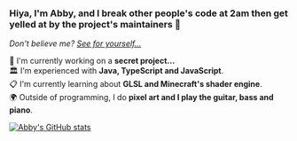 ### Hiya, I'm Abby, and I break other people's code at 2am then get yelled at by the project's maintainers 💅
_Don't believe me? [See for yourself...](https://github.com/EngineHub/WorldGuard/pull/1917)_

📜 I'm currently working on a **secret project...**<br>
🏛️ I'm experienced with **Java, TypeScript and JavaScript**.<br>
📋 I'm currently learning about **GLSL and Minecraft's shader engine**.<br>
🌍 Outside of programming, I do **pixel art and I play the guitar, bass and piano**.<br>

[![Abby's GitHub stats](https://github-readme-stats.vercel.app/api?username=abbysrc)](https://github.com/anuraghazra/github-readme-stats)
